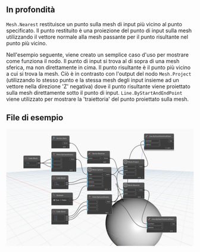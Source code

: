 ## In profondità
`Mesh.Nearest` restituisce un punto sulla mesh di input più vicino al punto specificato. Il punto restituito è una proiezione del punto di input sulla mesh utilizzando il vettore normale alla mesh passante per il punto risultante nel punto più vicino.

Nell'esempio seguente, viene creato un semplice caso d'uso per mostrare come funziona il nodo. Il punto di input si trova al di sopra di una mesh sferica, ma non direttamente in cima. Il punto risultante è il punto più vicino a cui si trova la mesh. Ciò è in contrasto con l'output del nodo `Mesh.Project` (utilizzando lo stesso punto e la stessa mesh degli input insieme ad un vettore nella direzione 'Z' negativa) dove il punto risultante viene proiettato sulla mesh direttamente sotto il punto di input. `Line.ByStartAndEndPoint` viene utilizzato per mostrare la 'traiettoria' del punto proiettato sulla mesh.

## File di esempio

![Example](./Autodesk.DesignScript.Geometry.Mesh.Nearest_img.jpg)
